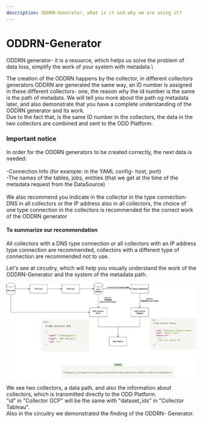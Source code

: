 ```yaml
---
description: ODDRN-Generator, what is it and why we are using it?
---
```


# ODDRN-Generator

ODDRN generator- it is a resource, which helps us solve the problem of data loss, simplify the work of your system with metadata.\


The creation of the ODDRN happens by the collector, in different collectors generators ODDRN are generated the same way, an ID number is assigned in these different collectors- one, the reason why the id number is the same is the path of metadata. We will tell you more about the path og metadata later, and also demonstrate that you have a complete understanding of the ODDRN generator and its work.\
Due to the fact that, is the same ID number in the collectors, the data in the two collectors are combined and sent to the ODD Platform.

### Important notice

In order for the ODDRN generators to be created correctly, the next data is needed:\
\
\-Connection Info (for example: in the YAML config- host, port)\
\-The names of the tables, jobs, entities (that we get at the time of the metadata request from the DataSource)\
\
We also recommend you indicate in the collector in the type connection- DNS in all collectors or the IP address also in all collectors, the choice of one type connection in the collectors is recommended for the correct work of the ODDRN generator

#### To summarize our recommendation

All collectors with a DNS type connection or all collectors with an IP address type connection are recommended, collectors with a different type of connection are recommended not to use.

Let's see at circuitry, which will help you visually understand the work of the ODDRN-Generator and the system of the metadata path.

<img src="../../.gitbook/assets/image (8).png" alt="" data-size="original">

We see two collectors, a data path, and also the information about collectors, which is transmitted directly to the ODD Platform.\
"id" in "Collector GCP" will be the same with "dataset\_ids" in "Collector Tableau".\
Also in the circuitry we demonstrated the finding of the ODDRN- Generator.

